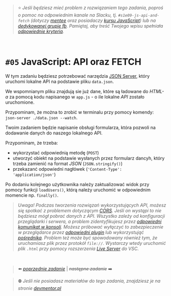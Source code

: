 > :star: *Jeśli będziesz mieć problem z rozwiązaniem tego zadania, poproś o pomoc na odpowiednim kanale na Slacku, tj. `#s1e09-js-api-and-fetch` (dotyczy [mentee](https://devmentor.pl/mentoring-javascript/) oraz posiadaczy [kursu JavaScript](https://devmentor.pl/p/javascript-for-beginners/)) lub na [dedykowanej grupie fb](https://www.facebook.com/groups/155234921740033). Pamiętaj, aby treść Twojego wpisu spełniała [odpowiednie kryteria](https://devmentor.pl/jak-prosic-o-pomoc/).*

&nbsp;

# `#05` JavaScript: API oraz FETCH


W tym zadaniu będziesz potrzebować narzędzia [JSON Server](https://github.com/typicode/json-server), który uruchomi lokalne API na podstawie pliku `data.json`.

We wspomnianym pliku znajdują sie już dane, które są ładowane do *HTML-a* za pomocą kodu napisanego w `app.js` - o ile lokalne *API* zostało uruchomione.

Przypominam, że można to zrobić w terminalu przy pomocy komendy: `json-server ./data.json --watch`.

Twoim zadaniem będzie napisanie obsługi formularza, która pozwoli na dodawanie danych do naszego lokalnego API.

Przypominam, że trzeba:
* wykorzystać odpowiednią metodę (`POST`)
* utworzyć obiekt na podstawie wysłanych przez formularz dancyh, który trzeba zamienić na format *JSON* (`JSON.stringify()`)
* przekazanć odpowiedni nagłówek (`'Content-Type': 'application/json'`)

Po dodaniu kolejnego użytkownika należy zaktualizować widok przy pomocy funkcji `loadUsers()`, którą należy uruchomić w odpowiednim momencie np. `finally()`.

> *Uwaga! Podczas tworzenia rozwiązań wykorzystujących API, możesz się spotkać z problemem dotyczącym [CORS](https://sekurak.pl/czym-jest-cors-cross-origin-resource-sharing-i-jak-wplywa-na-bezpieczenstwo/). Jeśli on wystąpi to nie będziesz mógł pobrać danych z API. Wszystko zależy od konfiguracji przeglądarki i serwera, a problem zidentyfikujesz przez [odpowiedni komunikat w konsoli](https://www.google.com/search?q=cors+problem&source=lnms&tbm=isch). Możesz próbować wyłączyć to zabezpieczenie w przeglądarce przez [odpowiedni plugin](https://chrome.google.com/webstore/detail/moesif-orign-cors-changer/digfbfaphojjndkpccljibejjbppifbc) lub wykorzystująć [pośrednika](https://jsonp.afeld.me/). Problem też może być spowodowany również tym, że uruchamiasz plik przez protokół `file://`. Wystarczy wtedy uruchomić plik `.html` przy pomocy rozszerzenia [Live Server](https://marketplace.visualstudio.com/items?itemName=ritwickdey.LiveServer) do VSC.*


&nbsp;

> :arrow_left: [*poprzednie zadanie*](./../04) | ~~*następne zadanie*~~ :arrow_right:

> :no_entry: *Jeśli nie posiadasz materiałów do tego zadania, znajdziesz je na stronie [devmentor.pl](https://devmentor.pl/p/js-basics/)*
